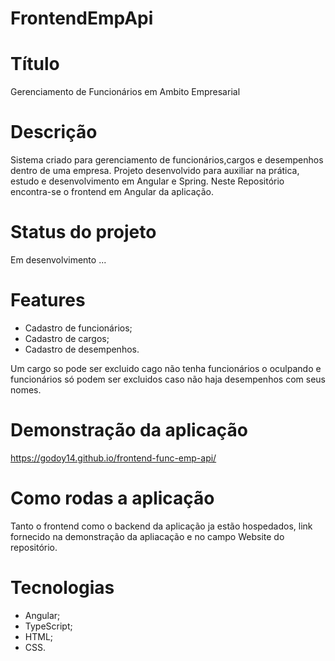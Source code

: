 # FrontendEmpApi

# Título
Gerenciamento de Funcionários em Ambito Empresarial

# Descrição
Sistema criado para gerenciamento de funcionários,cargos e desempenhos dentro de uma empresa.
Projeto desenvolvido para auxiliar na prática, estudo e desenvolvimento em Angular e Spring.
Neste Repositório encontra-se o frontend em Angular da aplicação.

# Status do projeto
Em desenvolvimento ...

# Features
- Cadastro de funcionários;
- Cadastro de cargos;
- Cadastro de desempenhos.

Um cargo so pode ser excluido cago não tenha funcionários o oculpando e funcionários só podem ser excluidos caso não haja desempenhos com seus nomes.

# Demonstração da aplicação
https://godoy14.github.io/frontend-func-emp-api/

# Como rodas a aplicação
Tanto o frontend como o backend da aplicação ja estão hospedados, link fornecido na demonstração da apliacação e no campo Website do repositório.

# Tecnologias
 - Angular;
 - TypeScript;
 - HTML;
 - CSS.
